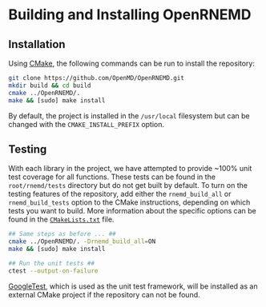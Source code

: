 # Building and Installing OpenRNEMD

## Installation

Using [CMake](https://cmake.org), the following commands can be run to install the repository:

```bash
git clone https://github.com/OpenMD/OpenRNEMD.git
mkdir build && cd build
cmake ../OpenRNEMD/.
make && [sudo] make install
```

By default, the project is installed in the `/usr/local` filesystem but can be changed with the `CMAKE_INSTALL_PREFIX` option.

## Testing

With each library in the project, we have attempted to provide ~100% unit test coverage for all functions. These tests can be found in the `root/rnemd/tests` directory but do not get built by default. To turn on the testing features of the repository, add either the `rnemd_build_all` or `rnemd_build_tests` option to the CMake instructions, depending on which tests you want to build. More information about the specific options can be found in the [`CMakeLists.txt`](../CMakeLists.txt) file.

```bash
## Same steps as before ... ##
cmake ../OpenRNEMD/. -Drnemd_build_all=ON
make && [sudo] make install

## Run the unit tests ##
ctest --output-on-failure
```

[GoogleTest](https://github.com/google/googletest), which is used as the unit test framework, will be installed as an external CMake project if the repository can not be found.
